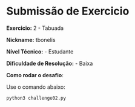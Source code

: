 # Submissão de Exercicio

**Exercicio:** 2 - Tabuada

**Nickname:** tbonelis 

**Nível Técnico:** - Estudante

**Dificuldade de Resolução:** - Baixa

**Como rodar o desafio**: 

Use o comando abaixo: 
```bash
python3 challenge02.py
```